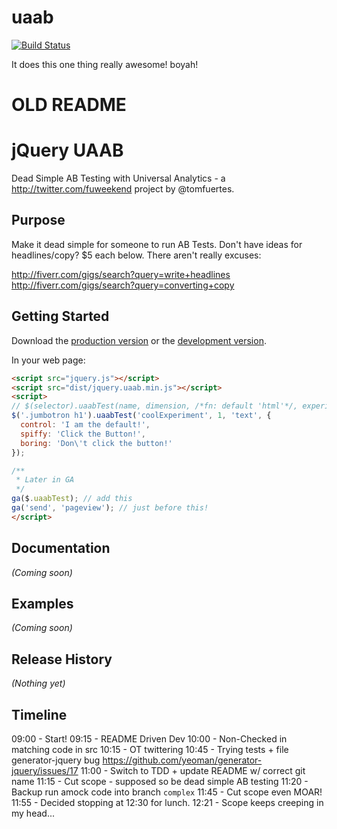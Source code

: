 # uaab

[![Build Status](https://secure.travis-ci.org/tomfuertes/uaab.png?branch=master)](http://travis-ci.org/tomfuertes/uaab)

It does this one thing really awesome! boyah!

# OLD README #

# jQuery UAAB

Dead Simple AB Testing with Universal Analytics - a http://twitter.com/fuweekend project by @tomfuertes.

## Purpose

Make it dead simple for someone to run AB Tests. Don't have ideas for headlines/copy? $5 each below. There aren't really excuses:

http://fiverr.com/gigs/search?query=write+headlines
http://fiverr.com/gigs/search?query=converting+copy

## Getting Started

Download the [production version][min] or the [development version][max].

[min]: https://raw.github.com/tomfuertes/jquery-uaab/master/dist/jquery.uaab.min.js
[max]: https://raw.github.com/tomfuertes/jquery-uaab/master/dist/jquery.uaab.js

In your web page:

```html
<script src="jquery.js"></script>
<script src="dist/jquery.uaab.min.js"></script>
<script>
// $(selector).uaabTest(name, dimension, /*fn: default 'html'*/, experiments)
$('.jumbotron h1').uaabTest('coolExperiment', 1, 'text', {
  control: 'I am the default!',
  spiffy: 'Click the Button!',
  boring: 'Don\'t click the button!'
});

/**
 * Later in GA
 */
ga($.uaabTest); // add this
ga('send', 'pageview'); // just before this!
</script>
```

## Documentation
_(Coming soon)_

## Examples
_(Coming soon)_

## Release History
_(Nothing yet)_

## Timeline
09:00 - Start!
09:15 - README Driven Dev
10:00 - Non-Checked in matching code in src
10:15 - OT twittering
10:45 - Trying tests + file generator-jquery bug https://github.com/yeoman/generator-jquery/issues/17
11:00 - Switch to TDD + update README w/ correct git name
11:15 - Cut scope - supposed so be dead simple AB testing
11:20 - Backup run amock code into branch `complex`
11:45 - Cut scope even MOAR!
11:55 - Decided stopping at 12:30 for lunch.
12:21 - Scope keeps creeping in my head...
